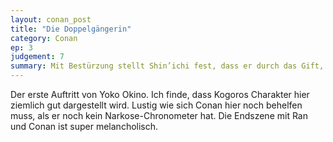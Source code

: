 ```yaml
---
layout: conan_post
title: "Die Doppelgängerin"
category: Conan
ep: 3
judgement: 7
summary: Mit Bestürzung stellt Shin’ichi fest, dass er durch das Gift, das ihm Verbrecher eingeflößt haben, auf die Größe eines Grundschülers geschrumpft ist. Der Einzige, dem er sich anvertraut, ist sein Freund Professor Agasa.
---
```


Der erste Auftritt von Yoko Okino. Ich finde, dass Kogoros Charakter hier ziemlich gut dargestellt wird. Lustig wie sich
Conan hier noch behelfen muss, als er noch kein Narkose-Chronometer hat. Die Endszene mit Ran und Conan ist super
melancholisch.